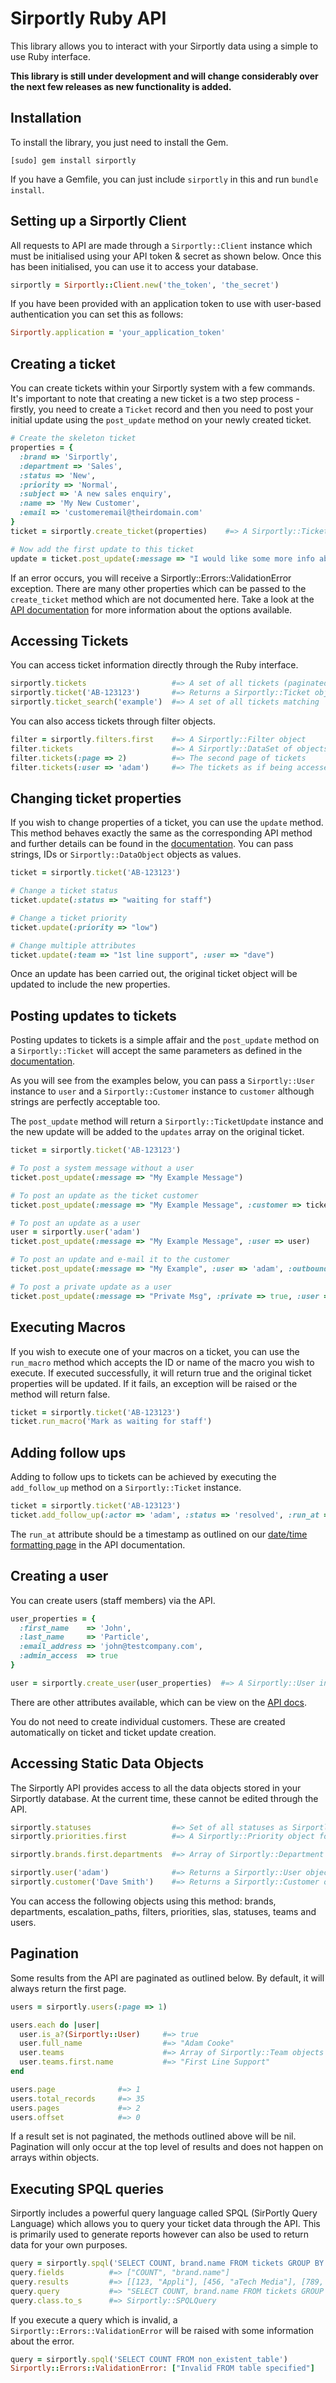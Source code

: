 # Sirportly Ruby API

This library allows you to interact with your Sirportly data using a simple to use
Ruby interface.

**This library is still under development and will change considerably over the next
few releases as new functionality is added.**

## Installation

To install the library, you just need to install the Gem.

```
[sudo] gem install sirportly
```

If you have a Gemfile, you can just include `sirportly` in this and run `bundle install`.

## Setting up a Sirportly Client

All requests to API are made through a `Sirportly::Client` instance which must be initialised
using your API token & secret as shown below. Once this has been initialised, you can use it
to access your database.

```ruby
sirportly = Sirportly::Client.new('the_token', 'the_secret')
```

If you have been provided with an application token to use with user-based authentication you 
can set this as follows:

```ruby
Sirportly.application = 'your_application_token'
```

## Creating a ticket

You can create tickets within your Sirportly system with a few commands. It's important to note that
creating a new ticket is a two step process - firstly, you need to create a `Ticket` record and then
you need to post your initial update using the `post_update` method on your newly created ticket.

```ruby
# Create the skeleton ticket
properties = {
  :brand => 'Sirportly',
  :department => 'Sales',
  :status => 'New',
  :priority => 'Normal',
  :subject => 'A new sales enquiry',
  :name => 'My New Customer',
  :email => 'customeremail@theirdomain.com'
}
ticket = sirportly.create_ticket(properties)    #=> A Sirportly::Ticket instance

# Now add the first update to this ticket
update = ticket.post_update(:message => "I would like some more info about your product", :customer => ticket.customer)
```

If an error occurs, you will receive a Sirportly::Errors::ValidationError exception. There are many
other properties which can be passed to the `create_ticket` method which are not documented here. Take
a look at the [API documentation](http://www.sirportly.com/docs/api-specification/tickets/submitting-a-new-ticket)
for more information about the options available.

## Accessing Tickets

You can access ticket information directly through the Ruby interface.

```ruby
sirportly.tickets                   #=> A set of all tickets (paginated)
sirportly.ticket('AB-123123')       #=> Returns a Sirportly::Ticket object for the passed reference
sirportly.ticket_search('example')  #=> A set of all tickets matching 'example' from the search
```

You can also access tickets through filter objects.

```ruby
filter = sirportly.filters.first    #=> A Sirportly::Filter object
filter.tickets                      #=> A Sirportly::DataSet of objects (paginated)
filter.tickets(:page => 2)          #=> The second page of tickets
filter.tickets(:user => 'adam')     #=> The tickets as if being accessed by 'adam'
```

## Changing ticket properties

If you wish to change properties of a ticket, you can use the `update` method. This method behaves
exactly the same as the corresponding API method and further details can be found in the 
[documentation](https://atech.sirportly.com/knowledge/4/api-specification/tickets/changing-ticket-properties). 
You can pass strings, IDs or `Sirportly::DataObject` objects as values. 

```ruby
ticket = sirportly.ticket('AB-123123')

# Change a ticket status
ticket.update(:status => "waiting for staff")

# Change a ticket priority
ticket.update(:priority => "low")

# Change multiple attributes
ticket.update(:team => "1st line support", :user => "dave")
```

Once an update has been carried out, the original ticket object will be updated to include the new properties.

## Posting updates to tickets

Posting updates to tickets is a simple affair and the `post_update` method on a `Sirportly::Ticket`
will accept the same parameters as defined in the [documentation](http://www.sirportly.com/docs/api-specification/tickets/posting-an-update).

As you will see from the examples below, you can pass a `Sirportly::User` instance to `user` and a 
`Sirportly::Customer` instance to `customer` although strings are perfectly acceptable too.

The `post_update` method will return a `Sirportly::TicketUpdate` instance and the new update will
be added to the `updates` array on the original ticket.

```ruby
ticket = sirportly.ticket('AB-123123')

# To post a system message without a user
ticket.post_update(:message => "My Example Message")

# To post an update as the ticket customer
ticket.post_update(:message => "My Example Message", :customer => ticket.customer)

# To post an update as a user
user = sirportly.user('adam')
ticket.post_update(:message => "My Example Message", :user => user)

# To post an update and e-mail it to the customer
ticket.post_update(:message => "My Example", :user => 'adam', :outbound_address => 'support@yourdomain.com')

# To post a private update as a user
ticket.post_update(:message => "Private Msg", :private => true, :user => 'charlie')
```

## Executing Macros

If you wish to execute one of your macros on a ticket, you can use the `run_macro` method
which accepts the ID or name of the macro you wish to execute. If executed successfully,
it will return true and the original ticket properties will be updated. If it fails, an
exception will be raised or the method will return false.

```ruby
ticket = sirportly.ticket('AB-123123')
ticket.run_macro('Mark as waiting for staff')
````

## Adding follow ups

Adding to follow ups to tickets can be achieved by executing the `add_follow_up` method on a 
`Sirportly::Ticket` instance.

```ruby
ticket = sirportly.ticket('AB-123123')
ticket.add_follow_up(:actor => 'adam', :status => 'resolved', :run_at => '2 days from now') #=> true
```

The `run_at` attribute should be a timestamp as outlined on our
[date/time formatting page](http://www.sirportly.com/docs/api-specification/date-time-formatting) in 
the API documentation.

## Creating a user

You can create users (staff members) via the API.

```ruby
user_properties = {
  :first_name    => 'John',
  :last_name     => 'Particle',
  :email_address => 'john@testcompany.com',
  :admin_access  => true
}

user = sirportly.create_user(user_properties)  #=> A Sirportly::User instance
```

There are other attributes available, which can be view on the [API docs](http://www.sirportly.com/docs/api-specification/users/create-new-user).

You do not need to create individual customers. These are created automatically on ticket and ticket update creation.

## Accessing Static Data Objects

The Sirportly API provides access to all the data objects stored in your Sirportly database.
At the current time, these cannot be edited through the API. 

```ruby
sirportly.statuses                  #=> Set of all statuses as Sirportly::Status objects
sirportly.priorities.first          #=> A Sirportly::Priority object for the first record

sirportly.brands.first.departments  #=> Array of Sirportly::Department objects

sirportly.user('adam')              #=> Returns a Sirportly::User object
sirportly.customer('Dave Smith')    #=> Returns a Sirportly::Customer object
```

You can access the following objects using this method: brands, departments, escalation_paths,
filters, priorities, slas, statuses, teams and users.

## Pagination

Some results from the API are paginated as outlined below. By default, it will always 
return the first page.

```ruby
users = sirportly.users(:page => 1)

users.each do |user|
  user.is_a?(Sirportly::User)     #=> true
  user.full_name                  #=> "Adam Cooke"
  user.teams                      #=> Array of Sirportly::Team objects
  user.teams.first.name           #=> "First Line Support"
end

users.page              #=> 1
users.total_records     #=> 35
users.pages             #=> 2
users.offset            #=> 0
```

If a result set is not paginated, the methods outlined above will be nil. Pagination will only occur 
at the top level of results and does not happen on arrays within objects.

## Executing SPQL queries

Sirportly includes a powerful query language called SPQL (SirPortly Query Language) which allows you
to query your ticket data through the API. This is primarily used to generate reports however can also
be used to return data for your own purposes.

```ruby
query = sirportly.spql('SELECT COUNT, brand.name FROM tickets GROUP BY brand.name')
query.fields          #=> ["COUNT", "brand.name"]
query.results         #=> [[123, "Appli"], [456, "aTech Media"], [789, "aTech Telecoms"], [123, "Sirportly"]]
query.query           #=> "SELECT COUNT, brand.name FROM tickets GROUP BY brand.name"
query.class.to_s      #=> Sirportly::SPQLQuery
```

If you execute a query which is invalid, a `Sirportly::Errors::ValidationError` will be raised with some
information about the error.

```ruby
query = sirportly.spql('SELECT COUNT FROM non_existent_table')
Sirportly::Errors::ValidationError: ["Invalid FROM table specified"]
```
